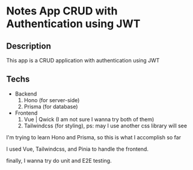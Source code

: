 # Notes App CRUD with Authentication using JWT

## Description

This app is a CRUD application with authentication using JWT

## Techs

- Backend
  1. Hono (for server-side)
  2. Prisma (for database)
- Frontend
  1. Vue | Qwick (I am not sure I wanna try both of them)
  2. Tailwindcss (for styling), ps: may I use another css library will see

I'm trying to learn Hono and Prisma, so this is what I accomplish so far

I used Vue, Tailwindcss, and Pinia to handle the frontend.

finally, I wanna try do unit and E2E testing.
